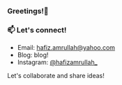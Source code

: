 ### Greetings!👋

<!--
![visitors](https://visitor-badge.laobi.icu/badge?page_id=hafiz-dev1.hafiz-dev1)
-->

### 📫 Let's connect!

- Email: hafiz.amrullah@yahoo.com
- Blog: blog!
- Instagram: [@hafizamrullah_](https://instagram.com/hafizamrullah_)


Let's collaborate and share ideas!
